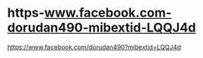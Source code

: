 # https-www.facebook.com-dorudan490-mibextid-LQQJ4d
https://www.facebook.com/dorudan490?mibextid=LQQJ4d
